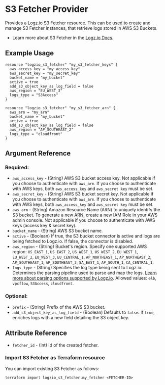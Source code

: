 # S3 Fetcher Provider

Provides a Logz.io S3 Fetcher resource. This can be used to create and manage S3 Fetcher instances, that retrieve logs stored in AWS S3 Buckets.

* Learn more about S3 Fetcher in the [Logz.io Docs](https://docs.logz.io/api/#tag/Connect-to-S3-Buckets).

## Example Usage

```hcl
resource "logzio_s3_fetcher" "my_s3_fetcher_keys" {
  aws_access_key = "my_access_key"
  aws_secret_key = "my_secret_key"
  bucket_name = "my_bucket"
  active = true
  add_s3_object_key_as_log_field = false
  aws_region = "EU_WEST_3"
  logs_type = "S3Access"
}

resource "logzio_s3_fetcher" "my_s3_fetcher_arn" {
  aws_arn = "my_arn"
  bucket_name = "my_bucket"
  active = true
  add_s3_object_key_as_log_field = false
  aws_region = "AP_SOUTHEAST_2"
  logs_type = "cloudfront"
}
```

## Argument Reference

### Required:

* `aws_access_key` - (String) AWS S3 bucket access key. Not applicable if you choose to authenticate with `aws_arn`. If you choose to authenticate with AWS keys, both `aws_access_key` and `aws_secret key` must be set.
* `aws_secret_key` - (String) AWS S3 bucket secret key. Not applicable if you choose to authenticate with `aws_arn`. If you choose to authenticate with AWS keys, both `aws_access_key` and `aws_secret key` must be set.
* `aws_arn` - (String) Amazon Resource Name (ARN) to uniquely identify the S3 bucket. To generate a new ARN, create a new IAM Role in your AWS admin console. Not applicable if you choose to authenticate with AWS keys (access key & secret key).
* `bucket_name` - (String) AWS S3 bucket name.
* `active` - (Boolean) If true, the S3 bucket connector is active and logs are being fetched to Logz.io. If false, the connector is disabled.
* `aws_region` - (String) Bucket's region. Specify one supported AWS region: `US_EAST_1`, `US_EAST_2`, `US_WEST_1`, `US_WEST_2`, `EU_WEST_1`, `EU_WEST_2`, `EU_WEST_3`, `EU_CENTRAL_1`, `AP_NORTHEAST_1`, `AP_NORTHEAST_2`, `AP_SOUTHEAST_1`, `AP_SOUTHEAST_2`, `SA_EAST_1`, `AP_SOUTH_1`, `CA_CENTRAL_1`.
* `logs_type` - (String) Specifies the log type being sent to Logz.io. Determines the parsing pipeline used to parse and map the logs. [Learn more about parsing options supported by Logz.io](https://docs.logz.io/user-guide/log-shipping/built-in-log-types.html). Allowed values: `elb`, `vpcflow`, `S3Access`, `cloudfront`.

### Optional:

* `prefix` - (String) Prefix of the AWS S3 bucket.
* `add_s3_object_key_as_log_field` - (Boolean) Defaults to `false`. If `true`, enriches logs with a new field detailing the S3 object key.


## Attribute Reference

* `fetcher_id` - (Int) Id of the created fetcher.

### Import S3 Fetcher as Terraform resource

You can import existing S3 Fetcher as follows:

```
terraform import logzio_s3_fetcher.my_fetcher <FETCHER-ID>
```